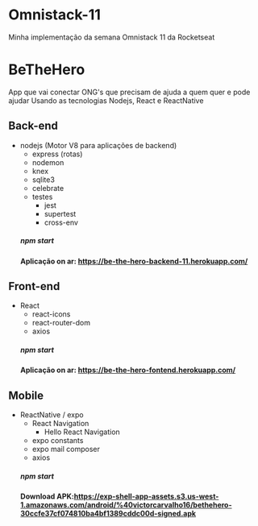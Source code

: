 # Omnistack-11
Minha implementação da semana Omnistack 11 da Rocketseat

# BeTheHero
App que vai conectar ONG's que precisam de ajuda a quem quer e pode ajudar
Usando as tecnologias Nodejs, React e ReactNative

## Back-end
- nodejs (Motor V8 para aplicações de backend)
  - express (rotas)
  - nodemon
  - knex
  - sqlite3
  - celebrate
  - testes
    - jest
    - supertest
    - cross-env
  ##### npm start
  #### Aplicação on ar: https://be-the-hero-backend-11.herokuapp.com/

## Front-end
- React
  - react-icons
  - react-router-dom
  - axios
  ##### npm start
  #### Aplicação on ar: https://be-the-hero-fontend.herokuapp.com/

## Mobile
- ReactNative / expo
  - React Navigation
    - Hello React Navigation
  - expo constants
  - expo mail composer
  - axios
  ##### npm start
  #### Download APK:https://exp-shell-app-assets.s3.us-west-1.amazonaws.com/android/%40victorcarvalho16/bethehero-30ccfe37cf074810ba4bf1389cddc00d-signed.apk
